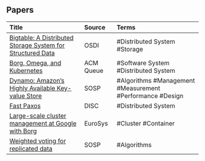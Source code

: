## Papers

| Title | Source | Terms |
|:--------|:--------|:--------|
|[Bigtable: A Distributed Storage System for Structured Data](https://static.googleusercontent.com/media/research.google.com/en//archive/bigtable-osdi06.pdf)|OSDI|#Distributed System #Storage |
|[Borg, Omega, and Kubernetes](https://static.googleusercontent.com/media/research.google.com/en//pubs/archive/44843.pdf)|ACM Queue|#Software System #Distributed System |
|[Dynamo: Amazon’s Highly Available Key-value Store](https://www.allthingsdistributed.com/files/amazon-dynamo-sosp2007.pdf)|SOSP|#Algorithms #Management #Measurement #Performance #Design |
|[Fast Paxos](https://www.microsoft.com/en-us/research/wp-content/uploads/2016/02/tr-2005-112.pdf)|DISC|#Distributed System |
|[Large-scale cluster management at Google with Borg](https://pdos.csail.mit.edu/6.824/papers/borg.pdf)|EuroSys|#Cluster #Container |
|[Weighted voting for replicated data](http://120.52.51.19/pages.cs.wisc.edu/~remzi/Classes/739/Fall2015/Papers/gifford79.pdf)|SOSP|#Algorithms |
